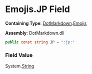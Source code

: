 # Emojis\.JP Field

**Containing Type**: [DotMarkdown](../../README.md)\.[Emojis](../README.md)

**Assembly**: DotMarkdown\.dll

```csharp
public const string JP = ":jp:"
```

### Field Value

System\.[String](https://docs.microsoft.com/en-us/dotnet/api/system.string)